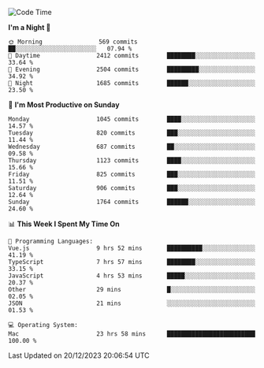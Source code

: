 <!--START_SECTION:waka-->
![Code Time](http://img.shields.io/badge/Code%20Time-3%2C439%20hrs%207%20mins-blue)

**I'm a Night 🦉** 

```text
🌞 Morning                569 commits         ██░░░░░░░░░░░░░░░░░░░░░░░   07.94 % 
🌆 Daytime                2412 commits        ████████░░░░░░░░░░░░░░░░░   33.64 % 
🌃 Evening                2504 commits        █████████░░░░░░░░░░░░░░░░   34.92 % 
🌙 Night                  1685 commits        ██████░░░░░░░░░░░░░░░░░░░   23.50 % 
```
📅 **I'm Most Productive on Sunday** 

```text
Monday                   1045 commits        ████░░░░░░░░░░░░░░░░░░░░░   14.57 % 
Tuesday                  820 commits         ███░░░░░░░░░░░░░░░░░░░░░░   11.44 % 
Wednesday                687 commits         ██░░░░░░░░░░░░░░░░░░░░░░░   09.58 % 
Thursday                 1123 commits        ████░░░░░░░░░░░░░░░░░░░░░   15.66 % 
Friday                   825 commits         ███░░░░░░░░░░░░░░░░░░░░░░   11.51 % 
Saturday                 906 commits         ███░░░░░░░░░░░░░░░░░░░░░░   12.64 % 
Sunday                   1764 commits        ██████░░░░░░░░░░░░░░░░░░░   24.60 % 
```


📊 **This Week I Spent My Time On** 

```text
💬 Programming Languages: 
Vue.js                   9 hrs 52 mins       ██████████░░░░░░░░░░░░░░░   41.19 % 
TypeScript               7 hrs 57 mins       ████████░░░░░░░░░░░░░░░░░   33.15 % 
JavaScript               4 hrs 53 mins       █████░░░░░░░░░░░░░░░░░░░░   20.37 % 
Other                    29 mins             █░░░░░░░░░░░░░░░░░░░░░░░░   02.05 % 
JSON                     21 mins             ░░░░░░░░░░░░░░░░░░░░░░░░░   01.53 % 

💻 Operating System: 
Mac                      23 hrs 58 mins      █████████████████████████   100.00 % 
```


 Last Updated on 20/12/2023 20:06:54 UTC
<!--END_SECTION:waka-->

